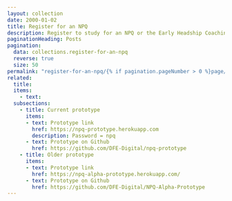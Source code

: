 ```yaml
---
layout: collection
date: 2000-01-02
title: Register for an NPQ
description: Register to study for an NPQ or the Early Headship Coaching Offer for new headteachers
paginationHeading: Posts
pagination:
  data: collections.register-for-an-npq
  reverse: true
  size: 50
permalink: "register-for-an-npq/{% if pagination.pageNumber > 0 %}page/{{ pagination.pageNumber + 1 }}{% endif %}/"
related:
  title: 
  items:
    - text: 
  subsections:
    - title: Current prototype
      items:
      - text: Prototype link
        href: https://npq-prototype.herokuapp.com
        description: Password = npq
      - text: Prototype on Github
        href: https://github.com/DFE-Digital/npq-prototype
    - title: Older prototype
      items:
      - text: Prototype link
        href: https://npq-alpha-prototype.herokuapp.com/
      - text: Prototype on Github
        href: https://github.com/DFE-Digital/NPQ-Alpha-Prototype
---
```


